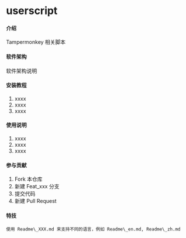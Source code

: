 # userscript

#### 介绍
Tampermonkey 相关脚本

#### 软件架构
软件架构说明


#### 安装教程

1.  xxxx
2.  xxxx
3.  xxxx

#### 使用说明

1.  xxxx
2.  xxxx
3.  xxxx

#### 参与贡献

1.  Fork 本仓库
2.  新建 Feat_xxx 分支
3.  提交代码
4.  新建 Pull Request


#### 特技

    使用 Readme\_XXX.md 来支持不同的语言，例如 Readme\_en.md, Readme\_zh.md
